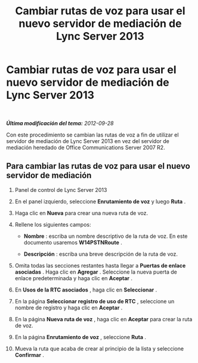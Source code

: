 ﻿---
title: "Cambiar rutas de voz para usar el nuevo servidor de mediación de Lync Server 2013"
TOCTitle: "Mod. des it. de comm. voc. pour l’ut. du nveau serv. de médiation LS 2013"
ms:assetid: acd487b3-377c-46bf-9f71-fe6152002664
ms:mtpsurl: https://technet.microsoft.com/es-es/library/JJ205162(v=OCS.15)
ms:contentKeyID: 48276330
ms.date: 01/07/2017
mtps_version: v=OCS.15
ms.translationtype: HT
---

# Cambiar rutas de voz para usar el nuevo servidor de mediación de Lync Server 2013

 

_**Última modificación del tema:** 2012-09-28_

Con este procedimiento se cambian las rutas de voz a fin de utilizar el servidor de mediación de Lync Server 2013 en vez del servidor de mediación heredado de Office Communications Server 2007 R2.

## Para cambiar las rutas de voz para usar el nuevo servidor de mediación

1.  Panel de control de Lync Server 2013

2.  En el panel izquierdo, seleccione **Enrutamiento de voz** y luego **Ruta** .

3.  Haga clic en **Nueva** para crear una nueva ruta de voz.

4.  Rellene los siguientes campos:
    
      - **Nombre** : escriba un nombre descriptivo de la ruta de voz. En este documento usaremos **W14PSTNRoute** .
    
      - **Descripción** : escriba una breve descripción de la ruta de voz.

5.  Omita todas las secciones restantes hasta llegar a **Puertas de enlace asociadas** . Haga clic en **Agregar** . Seleccione la nueva puerta de enlace predeterminada y haga clic en **Aceptar** .

6.  En **Usos de la RTC asociados** , haga clic en **Seleccionar** .

7.  En la página **Seleccionar registro de uso de RTC** , seleccione un nombre de registro y haga clic en **Aceptar** .

8.  En la página **Nueva ruta de voz** , haga clic en **Aceptar** para crear la ruta de voz.

9.  En la página **Enrutamiento de voz** , seleccione **Ruta** .

10. Mueva la ruta que acaba de crear al principio de la lista y seleccione **Confirmar** .

